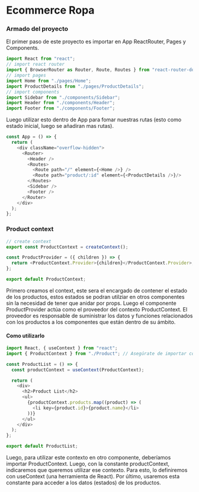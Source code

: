 # Ecommerce Ropa

### **Armado del proyecto**

El primer paso de este proyecto es importar en App ReactRouter, Pages y Components.

 ``` JavaScript
import React from "react";
// import react router
import { BrowserRouter as Router, Route, Routes } from "react-router-dom";
// import pages
import Home from "./pages/Home";
import ProductDetails from "./pages/ProductDetails";
// import components
import Sidebar from "./components/Sidebar";
import Header from "./components/Header";
import Footer from "./components/Footer";
```

Luego utilizar esto dentro de App para fomar nuestras rutas (esto como estado inicial, luego se añadiran mas rutas). 

``` JavaScript
const App = () => {
  return (
    <div className="overflow-hidden">
      <Router>
        <Header />
        <Routes>
          <Route path="/" element={<Home />} />
          <Route path="product/:id" element={<ProductDetails />}/>
        </Routes>
        <Sidebar />
        <Footer />
      </Router>
    </div>
  );
};
```

### **Product context**

``` JavaScript
// create context
export const ProductContext = createContext();

const ProductProvider = ({ children }) => {
  return <ProductContext.Provider>{children}</ProductContext.Provider>;
};

export default ProductContext;
```

Primero creamos el context, este sera el encargado de contener el estado de los productos, estos estados se podran utilziar en otros componentes sin la necesidad de tener que anidar por props.
Luego el componente ProductProvider actúa como el proveedor del contexto ProductContext. El proveedor es responsable de suministrar los datos y funciones relacionados con los productos a los componentes que están dentro de su ámbito.

#### **Como utilizarlo**

``` JavaScript
import React, { useContext } from "react";
import { ProductContext } from "./Product"; // Asegúrate de importar correctamente el contexto

const ProductList = () => {
  const productContext = useContext(ProductContext);

  return (
    <div>
      <h2>Product List</h2>
      <ul>
        {productContext.products.map((product) => (
          <li key={product.id}>{product.name}</li>
        ))}
      </ul>
    </div>
  );
};

export default ProductList;
```

Luego, para utilizar este contexto en otro componente, deberíamos importar ProductContext. Luego, con la constante productContext, indicaremos que queremos utilizar ese contexto. Para esto, lo definiremos con useContext (una herramienta de React). Por último, usaremos esta constante para acceder a los datos (estados) de los productos.

